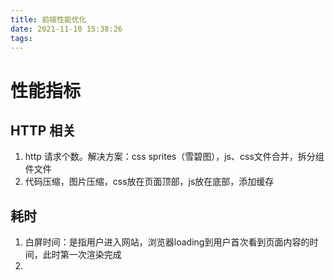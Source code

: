 ```yaml
---
title: 前端性能优化
date: 2021-11-10 15:38:26
tags:
---
```


# 性能指标

## HTTP 相关

1. http 请求个数。解决方案：css sprites（雪碧图），js、css文件合并，拆分组件文件
2. 代码压缩，图片压缩，css放在页面顶部，js放在底部，添加缓存

## 耗时

1. 白屏时间：是指用户进入网站，浏览器loading到用户首次看到页面内容的时间，此时第一次渲染完成
2. 
